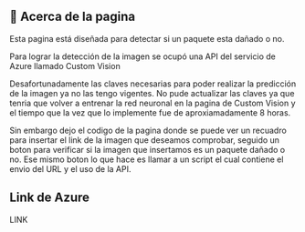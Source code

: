 
## 🧐 Acerca de la pagina <a name = "about"></a>

Esta pagina está diseñada para detectar si un paquete esta dañado o no.

Para lograr la detección de la imagen se ocupó una API del servicio de Azure llamado Custom Vision

Desafortunadamente las claves necesarias para poder realizar la predicción de la imagen ya no las tengo vigentes.
No pude actualizar las claves ya que tenria que volver a entrenar la red neuronal en la pagina de Custom Vision y el tiempo que la vez que lo implemente fue de aproxiamadamente 8 horas.

Sin embargo dejo el codigo de la pagina donde se puede ver un recuadro para insertar el link de la imagen que deseamos comprobar, seguido un boton para verificar si la imagen que insertamos es un paquete dañado o no. Ese mismo boton lo que hace es llamar a un script el cual contiene el envio del URL y el uso de la API.

## Link de Azure <a name = "Link de la pagina de azure"></a>

LINK
